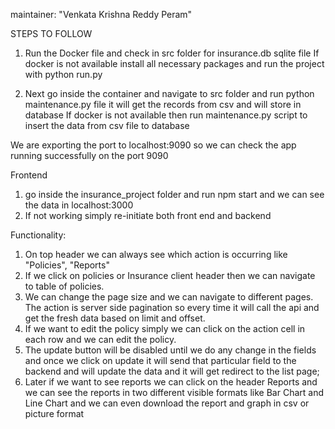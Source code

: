 maintainer: "Venkata Krishna Reddy Peram"

STEPS TO FOLLOW

1. Run the Docker file and check in src folder for insurance.db sqlite file
    If docker is not available install all necessary packages and run the project with python run.py
    
2. Next go inside the container and navigate to src folder and run python maintenance.py file it will get the records from csv and will store in database 
    If docker is not available then run maintenance.py script to insert the data from csv file to database
   
We are exporting the port to localhost:9090 so we can check the app running successfully on the port 9090


Frontend
1. go inside the insurance_project folder and run npm start and we can see the data in localhost:3000
2. If not working simply re-initiate both front end and backend

Functionality:

1. On top header we can always see which action is occurring like "Policies", "Reports"
2. If we click on policies or Insurance client header then we can navigate to table of policies.
3. We can change the page size and we can navigate to different pages. The action is server side pagination so every time it will call the api and get the fresh data based on limit and offset.
4. If we want to edit the policy simply we can click on the action cell in each row and we can edit the policy.
5. The update button will be disabled until we do any change in the fields and once we click on update it will send that particular field to the backend and will update the data and it will get redirect to the list page;
6. Later if we want to see reports we can click on the header Reports and we can see the reports in two different visible formats like Bar Chart and Line Chart and we can even download the report and graph in csv or picture format


